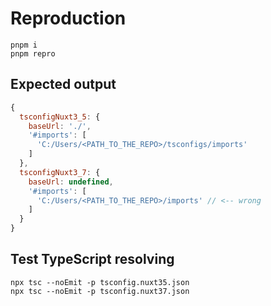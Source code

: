 # Reproduction

```shell
pnpm i
pnpm repro
```

## Expected output

```js
{
  tsconfigNuxt3_5: {
    baseUrl: './',
    '#imports': [
      'C:/Users/<PATH_TO_THE_REPO>/tsconfigs/imports'
    ]
  },
  tsconfigNuxt3_7: {
    baseUrl: undefined,
    '#imports': [
      'C:/Users/<PATH_TO_THE_REPO>/imports' // <-- wrong
    ]
  }
}

```

## Test TypeScript resolving

```shell
npx tsc --noEmit -p tsconfig.nuxt35.json 
npx tsc --noEmit -p tsconfig.nuxt37.json 
```